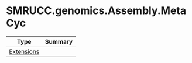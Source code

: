 ﻿
# SMRUCC.genomics.Assembly.MetaCyc

|Type|Summary|
|----|-------|
|[Extensions](./Extensions.md)||


